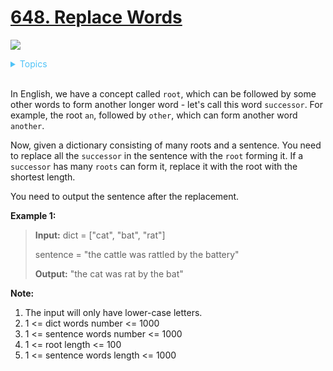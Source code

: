 # [648. Replace Words](https://leetcode.com/problems/replace-words/description/)

![](https://img.shields.io/badge/Difficulty-Medium-F8AF40.svg)

<details>
<summary style="color:#4FC3F7">Topics</summary>

* [`Hash Table`](https://leetcode.com/tag/hash-table/)
* [`Trie`](https://leetcode.com/tag/trie/)

</details>
<br />


In English, we have a concept called `root`, which can be followed by some other words to form another longer word - let's call this word `successor`. For example, the root `an`, followed by `other`, which can form another word `another`.

Now, given a dictionary consisting of many roots and a sentence. You need to replace all the `successor` in the sentence with the `root` forming it. If a `successor` has many `roots` can form it, replace it with the root with the shortest length.

You need to output the sentence after the replacement.

**Example 1:**

> **Input:** dict = ["cat", "bat", "rat"]
>
> sentence = "the cattle was rattled by the battery"
>
> **Output:** "the cat was rat by the bat"

**Note:**

 1. The input will only have lower-case letters.
 2. 1 <= dict words number <= 1000
 3. 1 <= sentence words number <= 1000
 4. 1 <= root length <= 100
 5. 1 <= sentence words length <= 1000
